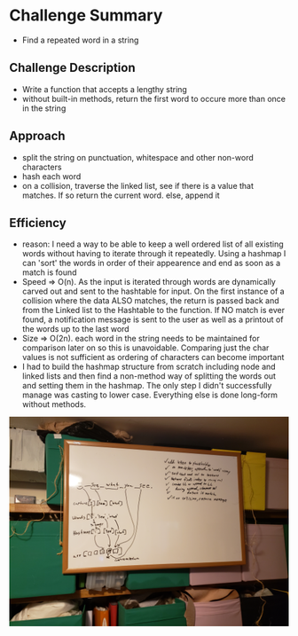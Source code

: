 # Challenge Summary

- Find a repeated word in a string

## Challenge Description

- Write a function that accepts a lengthy string
- without built-in methods, return the first word to occure more than once in the string

## Approach

- split the string on punctuation, whitespace and other non-word characters
- hash each word
- on a collision, traverse the linked list, see if there is a value that matches. If so return the current word. else, append it

## Efficiency

- reason: I need a way to be able to keep a well ordered list of all existing words without having to iterate through it repeatedly. Using a hashmap I can 'sort' the words in order of their appearence and end as soon as a match is found
- Speed => O(n). As the input is iterated through words are dynamically carved out and sent to the hashtable for input. On the first instance of a collision where the data ALSO matches, the return is passed back and from the Linked list to the Hashtable to the function. If NO match is ever found, a notification message is sent to the user as well as a printout of the words up to the last word
- Size => O(2n). each word in the string needs to be maintained for comparison later on so this is unavoidable. Comparing just the char values is not sufficient as ordering of characters can become important
- I had to build the hashmap structure from scratch including node and linked lists and then find a non-method way of splitting the words out and setting them in the hashmap. The only step I didn't successfully manage was casting to lower case. Everything else is done long-form without methods.

![repeateWord](assets/repeatWord.jpg)
